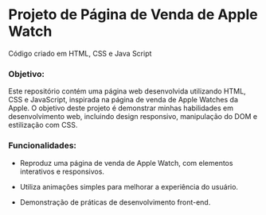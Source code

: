 # Projeto de Página de Venda de Apple Watch

Código criado em HTML, CSS e Java Script

<h3>Objetivo:</h3>
Este repositório contém uma página web desenvolvida utilizando HTML, CSS e JavaScript, inspirada na página de venda de Apple Watches da Apple. 
O objetivo deste projeto é demonstrar minhas habilidades em desenvolvimento web, incluindo design responsivo,
manipulação do DOM e estilização com CSS.

<h3>Funcionalidades:</h3>
<ul>
  <li><p>Reproduz uma página de venda de Apple Watch, com elementos interativos e responsivos.</p></li>
  <li><p>Utiliza animações simples para melhorar a experiência do usuário.</p></li>
  <li><p>Demonstração de práticas de desenvolvimento front-end.</p></li>
  <ul/>




